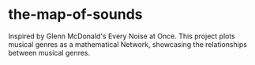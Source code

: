 # the-map-of-sounds
Inspired by Glenn McDonald's Every Noise at Once. This project plots musical genres as a mathematical Network, showcasing the relationships between musical genres.
